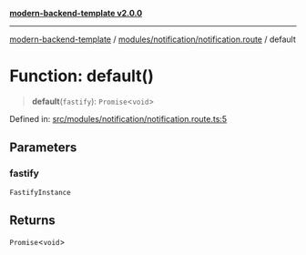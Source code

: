 [**modern-backend-template v2.0.0**](../../../../README.md)

***

[modern-backend-template](../../../../modules.md) / [modules/notification/notification.route](../README.md) / default

# Function: default()

> **default**(`fastify`): `Promise`\<`void`\>

Defined in: [src/modules/notification/notification.route.ts:5](https://github.com/maemreyo/saas-4cus-nodejs/blob/2a5b3f3aa11335dfa561e80e1feabb8e6084261e/src/modules/notification/notification.route.ts#L5)

## Parameters

### fastify

`FastifyInstance`

## Returns

`Promise`\<`void`\>
